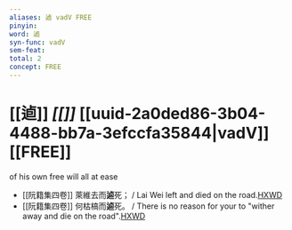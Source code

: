 ```yaml
---
aliases: 逌 vadV FREE
pinyin: 
word: 逌
syn-func: vadV
sem-feat: 
total: 2
concept: FREE 
---
```

# [[逌]] *[[]]*  [[uuid-2a0ded86-3b04-4488-bb7a-3efccfa35844|vadV]] [[FREE]]
of his own free will all at ease
 - [[阮籍集四卷]] 萊維去而**逌**死； / Lai Wei left and died on the road.[HXWD](https://hxwd.org/textview.html?location=CH2b1558_CHANT_004-22a.38)
 - [[阮籍集四卷]] 何枯槁而**逌**死。 / There is no reason for your to "wither away and die on the road".[HXWD](https://hxwd.org/textview.html?location=CH2b1558_CHANT_004-22a.90)